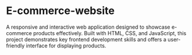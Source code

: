 # E-commerce-website
A responsive and interactive web application designed to showcase e-commerce products effectively. Built with HTML, CSS, and JavaScript, this project demonstrates key frontend development skills and offers a user-friendly interface for displaying products.
